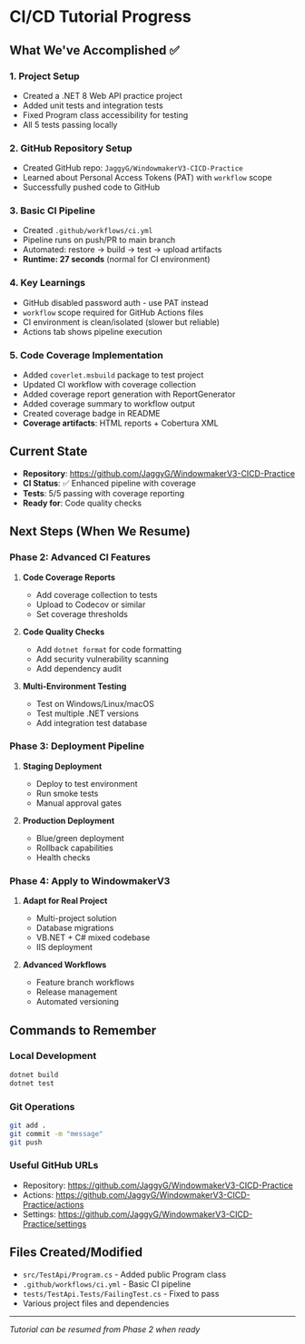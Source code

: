# CI/CD Tutorial Progress

## What We've Accomplished ✅

### 1. Project Setup
- Created a .NET 8 Web API practice project
- Added unit tests and integration tests
- Fixed Program class accessibility for testing
- All 5 tests passing locally

### 2. GitHub Repository Setup
- Created GitHub repo: `JaggyG/WindowmakerV3-CICD-Practice`
- Learned about Personal Access Tokens (PAT) with `workflow` scope
- Successfully pushed code to GitHub

### 3. Basic CI Pipeline
- Created `.github/workflows/ci.yml`
- Pipeline runs on push/PR to main branch
- Automated: restore → build → test → upload artifacts
- **Runtime: 27 seconds** (normal for CI environment)

### 4. Key Learnings
- GitHub disabled password auth - use PAT instead
- `workflow` scope required for GitHub Actions files
- CI environment is clean/isolated (slower but reliable)
- Actions tab shows pipeline execution

### 5. Code Coverage Implementation
- Added `coverlet.msbuild` package to test project
- Updated CI workflow with coverage collection
- Added coverage report generation with ReportGenerator
- Added coverage summary to workflow output
- Created coverage badge in README
- **Coverage artifacts**: HTML reports + Cobertura XML

## Current State
- **Repository**: https://github.com/JaggyG/WindowmakerV3-CICD-Practice
- **CI Status**: ✅ Enhanced pipeline with coverage
- **Tests**: 5/5 passing with coverage reporting
- **Ready for**: Code quality checks

## Next Steps (When We Resume)

### Phase 2: Advanced CI Features
1. **Code Coverage Reports**
   - Add coverage collection to tests
   - Upload to Codecov or similar
   - Set coverage thresholds

2. **Code Quality Checks**
   - Add `dotnet format` for code formatting
   - Add security vulnerability scanning
   - Add dependency audit

3. **Multi-Environment Testing**
   - Test on Windows/Linux/macOS
   - Test multiple .NET versions
   - Add integration test database

### Phase 3: Deployment Pipeline
1. **Staging Deployment**
   - Deploy to test environment
   - Run smoke tests
   - Manual approval gates

2. **Production Deployment**
   - Blue/green deployment
   - Rollback capabilities
   - Health checks

### Phase 4: Apply to WindowmakerV3
1. **Adapt for Real Project**
   - Multi-project solution
   - Database migrations
   - VB.NET + C# mixed codebase
   - IIS deployment

2. **Advanced Workflows**
   - Feature branch workflows
   - Release management
   - Automated versioning

## Commands to Remember

### Local Development
```bash
dotnet build
dotnet test
```

### Git Operations
```bash
git add .
git commit -m "message"
git push
```

### Useful GitHub URLs
- Repository: https://github.com/JaggyG/WindowmakerV3-CICD-Practice
- Actions: https://github.com/JaggyG/WindowmakerV3-CICD-Practice/actions
- Settings: https://github.com/JaggyG/WindowmakerV3-CICD-Practice/settings

## Files Created/Modified
- `src/TestApi/Program.cs` - Added public Program class
- `.github/workflows/ci.yml` - Basic CI pipeline
- `tests/TestApi.Tests/FailingTest.cs` - Fixed to pass
- Various project files and dependencies

---
*Tutorial can be resumed from Phase 2 when ready*